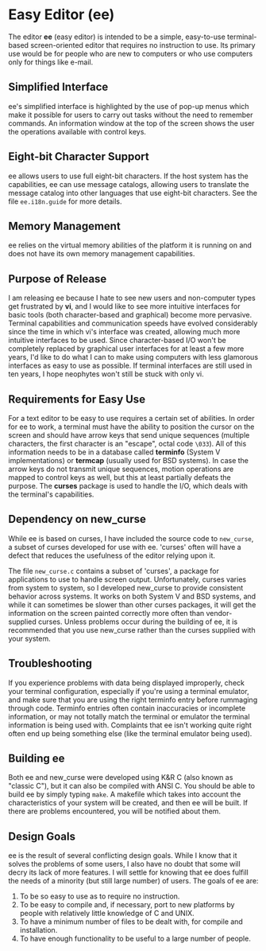 # Easy Editor (ee)

The editor **ee** (easy editor) is intended to be a simple, easy-to-use terminal-based screen-oriented editor that requires no instruction to use. Its primary use would be for people who are new to computers or who use computers only for things like e-mail.

## Simplified Interface

ee's simplified interface is highlighted by the use of pop-up menus which make it possible for users to carry out tasks without the need to remember commands. An information window at the top of the screen shows the user the operations available with control keys.

## Eight-bit Character Support

ee allows users to use full eight-bit characters. If the host system has the capabilities, ee can use message catalogs, allowing users to translate the message catalog into other languages that use eight-bit characters. See the file `ee.i18n.guide` for more details.

## Memory Management

ee relies on the virtual memory abilities of the platform it is running on and does not have its own memory management capabilities.

## Purpose of Release

I am releasing ee because I hate to see new users and non-computer types get frustrated by **vi**, and I would like to see more intuitive interfaces for basic tools (both character-based and graphical) become more pervasive. Terminal capabilities and communication speeds have evolved considerably since the time in which vi's interface was created, allowing much more intuitive interfaces to be used. Since character-based I/O won't be completely replaced by graphical user interfaces for at least a few more years, I'd like to do what I can to make using computers with less glamorous interfaces as easy to use as possible. If terminal interfaces are still used in ten years, I hope neophytes won't still be stuck with only vi.

## Requirements for Easy Use

For a text editor to be easy to use requires a certain set of abilities. In order for ee to work, a terminal must have the ability to position the cursor on the screen and should have arrow keys that send unique sequences (multiple characters, the first character is an "escape", octal code `\033`). All of this information needs to be in a database called **terminfo** (System V implementations) or **termcap** (usually used for BSD systems). In case the arrow keys do not transmit unique sequences, motion operations are mapped to control keys as well, but this at least partially defeats the purpose. The **curses** package is used to handle the I/O, which deals with the terminal's capabilities.

## Dependency on new_curse

While ee is based on curses, I have included the source code to `new_curse`, a subset of curses developed for use with ee. 'curses' often will have a defect that reduces the usefulness of the editor relying upon it.

The file `new_curse.c` contains a subset of 'curses', a package for applications to use to handle screen output. Unfortunately, curses varies from system to system, so I developed new_curse to provide consistent behavior across systems. It works on both System V and BSD systems, and while it can sometimes be slower than other curses packages, it will get the information on the screen painted correctly more often than vendor-supplied curses. Unless problems occur during the building of ee, it is recommended that you use new_curse rather than the curses supplied with your system.

## Troubleshooting

If you experience problems with data being displayed improperly, check your terminal configuration, especially if you're using a terminal emulator, and make sure that you are using the right terminfo entry before rummaging through code. Terminfo entries often contain inaccuracies or incomplete information, or may not totally match the terminal or emulator the terminal information is being used with. Complaints that ee isn't working quite right often end up being something else (like the terminal emulator being used).

## Building ee

Both ee and new_curse were developed using K&R C (also known as "classic C"), but it can also be compiled with ANSI C. You should be able to build ee by simply typing `make`. A makefile which takes into account the characteristics of your system will be created, and then ee will be built. If there are problems encountered, you will be notified about them.

## Design Goals

ee is the result of several conflicting design goals. While I know that it solves the problems of some users, I also have no doubt that some will decry its lack of more features. I will settle for knowing that ee does fulfill the needs of a minority (but still large number) of users. The goals of ee are:

1. To be so easy to use as to require no instruction.
2. To be easy to compile and, if necessary, port to new platforms by people with relatively little knowledge of C and UNIX.
3. To have a minimum number of files to be dealt with, for compile and installation.
4. To have enough functionality to be useful to a large number of people.